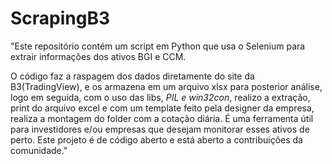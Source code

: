 # ScrapingB3
"Este repositório contém um script em Python que usa o Selenium para extrair informações dos ativos BGI e CCM.

O código faz a raspagem dos dados diretamente do site da B3(TradingView), e os armazena em um arquivo xlsx para posterior análise, logo em seguida, com o uso das libs, *PIL e win32con*, realizo a extração, print do arquivo excel e com um template feito pela designer da empresa, realiza a montagem do folder com a cotação diária. É uma ferramenta útil para investidores e/ou empresas que desejam monitorar esses ativos de perto. Este projeto é de código aberto e está aberto a contribuições da comunidade."
